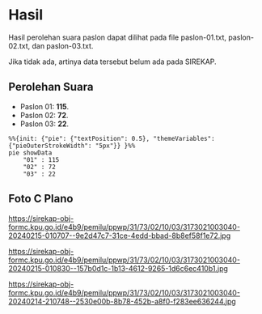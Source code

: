 # Hasil

Hasil perolehan suara paslon dapat dilihat pada file paslon-01.txt, paslon-02.txt, dan paslon-03.txt.

Jika tidak ada, artinya data tersebut belum ada pada SIREKAP.

## Perolehan Suara

 * Paslon 01: **115**.
 * Paslon 02: **72**.
 * Paslon 03: **22**.

```mermaid
%%{init: {"pie": {"textPosition": 0.5}, "themeVariables": {"pieOuterStrokeWidth": "5px"}} }%%
pie showData
    "01" : 115
    "02" : 72
    "03" : 22
```
## Foto C Plano

https://sirekap-obj-formc.kpu.go.id/e4b9/pemilu/ppwp/31/73/02/10/03/3173021003040-20240215-010707--9e2d47c7-31ce-4edd-bbad-8b8ef58f1e72.jpg

https://sirekap-obj-formc.kpu.go.id/e4b9/pemilu/ppwp/31/73/02/10/03/3173021003040-20240215-010830--157b0d1c-1b13-4612-9265-1d6c6ec410b1.jpg

https://sirekap-obj-formc.kpu.go.id/e4b9/pemilu/ppwp/31/73/02/10/03/3173021003040-20240214-210748--2530e00b-8b78-452b-a8f0-f283ee636244.jpg
